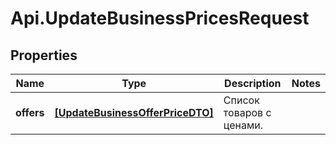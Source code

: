 # Api.UpdateBusinessPricesRequest

## Properties

Name | Type | Description | Notes
------------ | ------------- | ------------- | -------------
**offers** | [**[UpdateBusinessOfferPriceDTO]**](UpdateBusinessOfferPriceDTO.md) | Список товаров с ценами. | 


